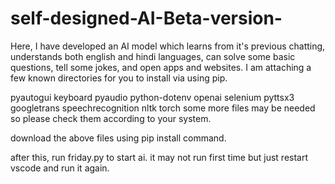 # self-designed-AI-Beta-version-
Here, I have developed an AI model which learns from it's previous chatting, understands both english and hindi languages, can solve some basic questions, tell some jokes, and open apps and websites. I am attaching a few known directories for you to install via using pip.

pyautogui
keyboard
pyaudio
python-dotenv
openai
selenium
pyttsx3
googletrans
speechrecognition
nltk
torch
some more files may be needed so please check them according to your system.

download the above files using pip install command.

after this, run friday.py to start ai. it may not run first time but just restart vscode and run it again.
